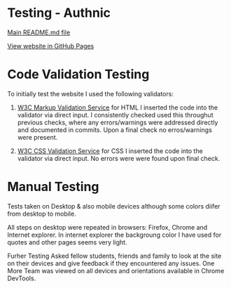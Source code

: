 #   Testing - Authnic

[Main README.md file](README.md)

[View website in GitHub Pages](https://sabihaafroze.github.io/Milestone-project1/)

# Code Validation Testing

To initially test the website I used the following validators:

1.  [W3C Markup Validation Service](https://validator.w3.org/) for HTML I inserted the code into the validator via direct input. I consistently checked used this throughut previous checks, where any errors/warnings were addressed directly and documented in commits. Upon a final check no erros/warnings were present.

2.  [W3C CSS Validation Service](https://validator.w3.org/#validate_by_input) for CSS I inserted the code into the validator via direct input. No errors were were found upon final check.

# Manual Testing
Tests taken on Desktop & also mobile devices although some colors diifer from desktop to mobile.

All steps on desktop were repeated in browsers: Firefox, Chrome and Internet explorer. In internet explorer the backgroung color I have used for quotes and other pages seems very light.

Furher Testing
Asked fellow students, friends and family to look at the site on their devices and give feedback if they encountered any issues.
One More Team was viewed on all devices and orientations available in Chrome DevTools.